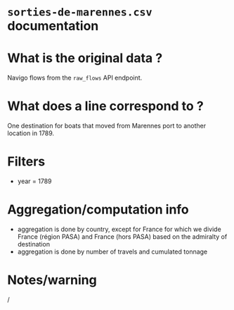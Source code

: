 
`sorties-de-marennes.csv` documentation
===

# What is the original data ? 

Navigo flows from the `raw_flows` API endpoint.

# What does a line correspond to ?

One destination for boats that moved from Marennes port to another location in 1789.

# Filters

- year = 1789

# Aggregation/computation info

- aggregation is done by country, except for France for which we divide France (région PASA) and France (hors PASA) based on the admiralty of destination
- aggregation is done by number of travels and cumulated tonnage

# Notes/warning

/
  